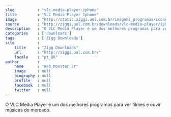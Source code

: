 ```yaml
---
slug          : "vlc-media-player-iphone"
title         : "VLC Media Player Iphone"
image         : "http://static.ziggi.uol.com.br/imagens_programas/icone_6dd01f5f4973ebb89872dab5c0af2848_vlc_media_player.png"
source        : "http://ziggi.uol.com.br/downloads/vlc-media-player/iphone"
description   : "O VLC Media Player é um dos melhores programas para ver filmes e ouvir músicas do mercado."
categories    : ['downloads']
tags          : ['Zigg Downloads']
site          :
    title     : "Zigg Downloads"
    url       : "http://ziggi.uol.com.br/"
    locale    : "pt_BR"
author        :
    name      : "Web Monster Jr"
    image     : null
    biography : null
    profile   : null
    facebook  : null
    twitter   : null
---
```


O VLC Media Player é um dos melhores programas para ver filmes e ouvir músicas do mercado.
